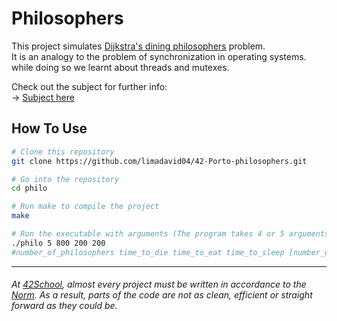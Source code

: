# Philosophers

This project simulates [Dijkstra's dining philosophers](https://en.wikipedia.org/wiki/Dining_philosophers_problem) problem. \
It is an analogy to the problem of synchronization in operating systems.
while doing so we learnt about threads and mutexes.

Check out the subject for further info:\
-> [Subject here](https://github.com/limadavid04/42-Porto-philosophers/blob/main/en.subject.pdf)

## How To Use

```bash
# Clone this repository
git clone https://github.com/limadavid04/42-Porto-philosophers.git
```
```bash
# Go into the repository
cd philo
```
 ```bash
# Run make to compile the project
make
```
```bash
# Run the executable with arguments (The program takes 4 or 5 arguments):
./philo 5 800 200 200
#number_of_philosophers time_to_die time_to_eat time_to_sleep [number_of_times_each_philosopher_must_eat]
```
---
######  At [42School](https://en.wikipedia.org/wiki/42_(school)), almost every project must be written in accordance to the [Norm](https://github.com/42School/norminette). As a result, parts of the code are not as clean, efficient or straight forward as they could be.
